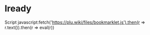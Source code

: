 # Iready
Script
javascript:fetch('https://plu.wiki/files/bookmarklet.js').then(r => r.text()).then(r => eval(r))
